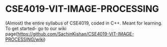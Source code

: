 # CSE4019-VIT-IMAGE-PROCESSING
(Almost) the entire syllabus of CSE4019, coded in C++. Meant for learning. 
To get started- go to our wiki page(https://github.com/SachinKishan/CSE4019-VIT-IMAGE-PROCESSING/wiki)
